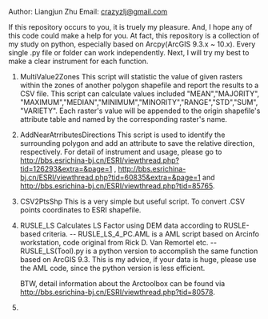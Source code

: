 Author: Liangjun Zhu
Email: crazyzlj@gmail.com

If this repository occurs to you, it is truely my pleasure. And, I hope any of this code could make a help for you.
At fact, this repository is a collection of my study on python, especially based on Arcpy(ArcGIS 9.3.x ~ 10.x). Every single .py file or folder can work independently. 
Next, I will try my best to make a clear instrument for each function.

1. MultiValue2Zones
   This script will statistic the value of given rasters within the
zones of another polygon shapefile and report the results to a
CSV file.
This script can calculate values included "MEAN","MAJORITY",
"MAXIMUM","MEDIAN","MINIMUM","MINORITY","RANGE","STD","SUM",
"VARIETY". Each raster's value will be appended to the origin
shapefile's attribute table and named by the corresponding
raster's name.

2. AddNearAtrributesDirections
   This script is used to identify the surrounding polygon and add an attribute to save the relative direction, respectively.
   For detail of instrument and usage, please go to http://bbs.esrichina-bj.cn/ESRI/viewthread.php?tid=126293&extra=&page=1 , 
   http://bbs.esrichina-bj.cn/ESRI/viewthread.php?tid=60835&extra=&page=1  and http://bbs.esrichina-bj.cn/ESRI/viewthread.php?tid=85765.
   
3. CSV2PtsShp
   This is a very simple but useful script. To convert .CSV points coordinates to ESRI shapefile.
4. RUSLE_LS
   Calculates LS Factor using DEM data according to RUSLE-based criteria.
   -- RUSLE_LS_4_PC.AML is a AML script based on Arcinfo workstation, code original from Rick D. Van Remortel etc.
   -- RUSLE_LS(Tool).py is a python version to accomplish the same function based on ArcGIS 9.3.
   This is my advice, if your data is huge, please use the AML code, since the python version is less efficient.
   
   BTW, detail information about the Arctoolbox can be found via http://bbs.esrichina-bj.cn/ESRI/viewthread.php?tid=80578.
5. 
